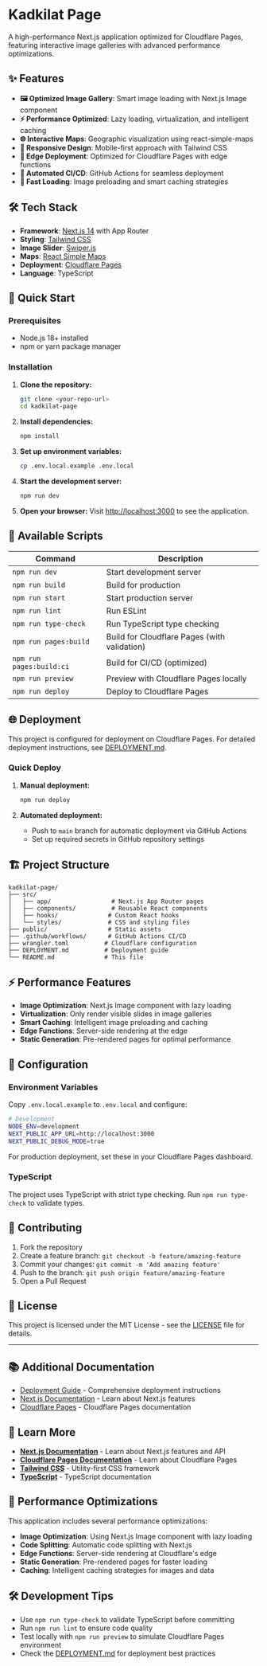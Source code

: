 # Kadkilat Page

A high-performance Next.js application optimized for Cloudflare Pages, featuring interactive image galleries with advanced performance optimizations.

## ✨ Features

- **🖼️ Optimized Image Gallery**: Smart image loading with Next.js Image component
- **⚡ Performance Optimized**: Lazy loading, virtualization, and intelligent caching
- **🌐 Interactive Maps**: Geographic visualization using react-simple-maps
- **📱 Responsive Design**: Mobile-first approach with Tailwind CSS
- **🚀 Edge Deployment**: Optimized for Cloudflare Pages with edge functions
- **🔄 Automated CI/CD**: GitHub Actions for seamless deployment
- **💨 Fast Loading**: Image preloading and smart caching strategies

## 🛠️ Tech Stack

- **Framework**: [Next.js 14](https://nextjs.org/) with App Router
- **Styling**: [Tailwind CSS](https://tailwindcss.com/)
- **Image Slider**: [Swiper.js](https://swiperjs.com/)
- **Maps**: [React Simple Maps](https://www.react-simple-maps.io/)
- **Deployment**: [Cloudflare Pages](https://pages.cloudflare.com/)
- **Language**: TypeScript

## 🚀 Quick Start

### Prerequisites

- Node.js 18+ installed
- npm or yarn package manager

### Installation

1. **Clone the repository:**
   ```bash
   git clone <your-repo-url>
   cd kadkilat-page
   ```

2. **Install dependencies:**
   ```bash
   npm install
   ```

3. **Set up environment variables:**
   ```bash
   cp .env.local.example .env.local
   ```

4. **Start the development server:**
   ```bash
   npm run dev
   ```

5. **Open your browser:**
   Visit [http://localhost:3000](http://localhost:3000) to see the application.

## 📝 Available Scripts

| Command | Description |
|---------|-------------|
| `npm run dev` | Start development server |
| `npm run build` | Build for production |
| `npm run start` | Start production server |
| `npm run lint` | Run ESLint |
| `npm run type-check` | Run TypeScript type checking |
| `npm run pages:build` | Build for Cloudflare Pages (with validation) |
| `npm run pages:build:ci` | Build for CI/CD (optimized) |
| `npm run preview` | Preview with Cloudflare Pages locally |
| `npm run deploy` | Deploy to Cloudflare Pages |

## 🌐 Deployment

This project is configured for deployment on Cloudflare Pages. For detailed deployment instructions, see [DEPLOYMENT.md](./DEPLOYMENT.md).

### Quick Deploy

1. **Manual deployment:**
   ```bash
   npm run deploy
   ```

2. **Automated deployment:**
   - Push to `main` branch for automatic deployment via GitHub Actions
   - Set up required secrets in GitHub repository settings

## 🏗️ Project Structure

```
kadkilat-page/
├── src/
│   ├── app/                 # Next.js App Router pages
│   ├── components/          # Reusable React components
│   ├── hooks/              # Custom React hooks
│   └── styles/             # CSS and styling files
├── public/                 # Static assets
├── .github/workflows/      # GitHub Actions CI/CD
├── wrangler.toml          # Cloudflare configuration
├── DEPLOYMENT.md          # Deployment guide
└── README.md              # This file
```

## ⚡ Performance Features

- **Image Optimization**: Next.js Image component with lazy loading
- **Virtualization**: Only render visible slides in image galleries
- **Smart Caching**: Intelligent image preloading and caching
- **Edge Functions**: Server-side rendering at the edge
- **Static Generation**: Pre-rendered pages for optimal performance

## 🔧 Configuration

### Environment Variables

Copy `.env.local.example` to `.env.local` and configure:

```bash
# Development
NODE_ENV=development
NEXT_PUBLIC_APP_URL=http://localhost:3000
NEXT_PUBLIC_DEBUG_MODE=true
```

For production deployment, set these in your Cloudflare Pages dashboard.

### TypeScript

The project uses TypeScript with strict type checking. Run `npm run type-check` to validate types.

## 🤝 Contributing

1. Fork the repository
2. Create a feature branch: `git checkout -b feature/amazing-feature`
3. Commit your changes: `git commit -m 'Add amazing feature'`
4. Push to the branch: `git push origin feature/amazing-feature`
5. Open a Pull Request

## 📄 License

This project is licensed under the MIT License - see the [LICENSE](LICENSE) file for details.

---

## 📚 Additional Documentation

- [Deployment Guide](./DEPLOYMENT.md) - Comprehensive deployment instructions
- [Next.js Documentation](https://nextjs.org/docs) - Learn about Next.js features
- [Cloudflare Pages](https://developers.cloudflare.com/pages/) - Cloudflare Pages documentation

## 🔗 Learn More

- **[Next.js Documentation](https://nextjs.org/docs)** - Learn about Next.js features and API
- **[Cloudflare Pages Documentation](https://developers.cloudflare.com/pages/)** - Learn about Cloudflare Pages
- **[Tailwind CSS](https://tailwindcss.com/docs)** - Utility-first CSS framework
- **[TypeScript](https://www.typescriptlang.org/docs/)** - TypeScript documentation

## 🚀 Performance Optimizations

This application includes several performance optimizations:

- **Image Optimization**: Using Next.js Image component with lazy loading
- **Code Splitting**: Automatic code splitting with Next.js
- **Edge Functions**: Server-side rendering at Cloudflare's edge
- **Static Generation**: Pre-rendered pages for faster loading
- **Caching**: Intelligent caching strategies for images and data

## 🛠️ Development Tips

- Use `npm run type-check` to validate TypeScript before committing
- Run `npm run lint` to ensure code quality
- Test locally with `npm run preview` to simulate Cloudflare Pages environment
- Check the [DEPLOYMENT.md](./DEPLOYMENT.md) for deployment best practices

